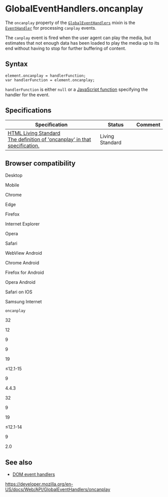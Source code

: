 # GlobalEventHandlers.oncanplay

The `oncanplay` property of the [`GlobalEventHandlers`](../globaleventhandlers) mixin is the [`EventHandler`](https://developer.mozilla.org/en-US/docs/Web/Events/Event_handlers) for processing `canplay` events.

The `canplay` event is fired when the user agent can play the media, but estimates that not enough data has been loaded to play the media up to its end without having to stop for further buffering of content.

## Syntax

    element.oncanplay = handlerFunction;
    var handlerFunction = element.oncanplay;

`handlerFunction` is either `null` or a [JavaScript function](https://developer.mozilla.org/en-US/docs/Web/JavaScript/Reference/Functions) specifying the handler for the event.

## Specifications

<table><thead><tr class="header"><th>Specification</th><th>Status</th><th>Comment</th></tr></thead><tbody><tr class="odd"><td><a href="https://html.spec.whatwg.org/multipage/#handler-oncanplay">HTML Living Standard<br />
<span class="small">The definition of 'oncanplay' in that specification.</span></a></td><td><span class="spec-living">Living Standard</span></td><td></td></tr></tbody></table>

## Browser compatibility

Desktop

Mobile

Chrome

Edge

Firefox

Internet Explorer

Opera

Safari

WebView Android

Chrome Android

Firefox for Android

Opera Android

Safari on IOS

Samsung Internet

`oncanplay`

32

12

9

9

19

≤12.1-15

9

4.4.3

32

9

19

≤12.1-14

9

2.0

## See also

- [DOM event handlers](https://developer.mozilla.org/en-US/docs/Web/Events/Event_handlers)

<a href="https://developer.mozilla.org/en-US/docs/Web/API/GlobalEventHandlers/oncanplay" class="_attribution-link">https://developer.mozilla.org/en-US/docs/Web/API/GlobalEventHandlers/oncanplay</a>

